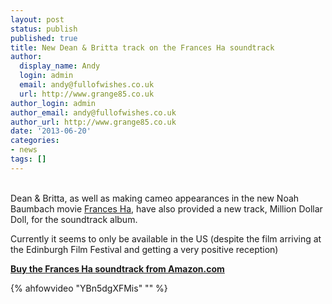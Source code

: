 ```yaml
---
layout: post
status: publish
published: true
title: New Dean & Britta track on the Frances Ha soundtrack
author:
  display_name: Andy
  login: admin
  email: andy@fullofwishes.co.uk
  url: http://www.grange85.co.uk
author_login: admin
author_email: andy@fullofwishes.co.uk
author_url: http://www.grange85.co.uk
date: '2013-06-20'
categories:
- news
tags: []
---
```

<p><a href="http://www.amazon.com/gp/product/B00CSWAXBO/ref=as_li_ss_il?ie=UTF8&camp=1789&creative=390957&creativeASIN=B00CSWAXBO&linkCode=as2&tag=aheadfullofwi-20"></a><br />
Dean & Britta, as well as making cameo appearances in the new Noah Baumbach movie <a href="http://en.wikipedia.org/wiki/Frances_Ha">Frances Ha</a>, have also provided a new track, Million Dollar Doll, for the soundtrack album. </p>
<p>Currently it seems to only be available in the US (despite the film arriving at the Edinburgh Film Festival and getting a very positive reception)</p>
<p><strong><a href="http://www.amazon.com/gp/product/B00CSWAXBO/ref=as_li_ss_tl?ie=UTF8&camp=1789&creative=390957&creativeASIN=B00CSWAXBO&linkCode=as2&tag=aheadfullofwi-20">Buy the Frances Ha soundtrack from Amazon.com</a></strong></p>
{% ahfowvideo "YBn5dgXFMis" "" %}
